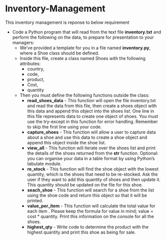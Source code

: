 # Inventory-Management
This inventory management is reponse to below requirement
 * Code a Python program that will read from the text file __inventory.txt__ and perform the following on the data, to prepare for presentation to your managers:
    * We’ve provided a template for you in a file named __inventory.py__, where a Shoe class should be defined.
    * Inside this file, create a class named Shoes with the following attributes:
        * country,
        * code,
        * product,
        * Cost,
        * quantity
     * Then you must define the following functions outside the class:
        * __read_shoes_data__ - This function will open the file inventory.txt and read the data from this file, then create a shoes object with this data and append this object into the shoes list. One line in this file represents data to create one object of shoes. You must use the try-except in this function for error handling. Remember to skip the first line using your code.
        * __capture_shoes__ - This function will allow a user to capture data about a shoe and use this data to create a shoe object and append this object inside the shoe list.
        * __view_all__ - This function will iterate over the shoes list and print the details of the shoes returned from the __str__ function. Optional: you can organise your data in a table format by using Python’s tabulate module.
        * __re_stock__ - This function will find the shoe object with the lowest quantity, which is the shoes that need to be re-stocked. Ask the user if they want to add this quantity of shoes and then update it. This quantity should be updated on the file for this shoe.
        * __seach_shoe__ - This function will search for a shoe from the list using the shoe code and return this object so that it will be printed.
        * __value_per_item__ - This function will calculate the total value for each item . Please keep the formula for value in mind; value = cost * quantity. Print this information on the console for all the shoes.
        * __highest_qty__ - Write code to determine the product with the highest quantity and print this shoe as being for sale.
